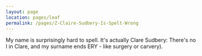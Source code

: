 ```yaml
---
layout: page
location: pages/leaf
permalink: /pages/Z-Claire-Sudbery-Is-Spelt-Wrong
---
```


My name is surprisingly hard to spell. It's actually Clare Sudbery: There's no I in Clare, and my surname ends ERY - like surgery or carvery).